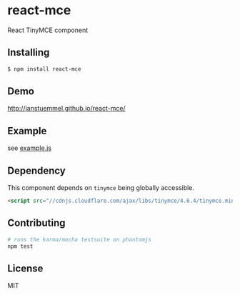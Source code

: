 # react-mce

React TinyMCE component

## Installing

```bash
$ npm install react-mce
```

## Demo

http://janstuemmel.github.io/react-mce/

## Example

see [example.js](example/example.js)

## Dependency

This component depends on `tinymce` being globally accessible.

```html
<script src="//cdnjs.cloudflare.com/ajax/libs/tinymce/4.6.4/tinymce.min.js"></script>
```

## Contributing

```sh
# runs the karma/mocha testsuite on phantomjs
npm test
```

## License

MIT
